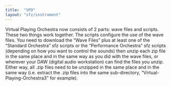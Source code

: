 ```yaml
---
title:  "VPO"
layout: "sfz/instrument"
---
```

Virtual Playing Orchestra now consists of 2 parts: wave files and scripts.
These two things work together. The scripts configure the use of the wave files.
You need to download the “Wave Files” plus at least one of the
“Standard Orchestra” sfz scripts or the “Performance Orchestra” sfz scripts
(depending on how you want to control the sounds) then unzip each zip file in
the same place and in the same way as you did with the wave files, or wherever
your DAW (digital audio workstation) can find the files you unzip. Either way,
all .zip files need to be unzipped in the same place and in the same way
(i.e. extract the .zip files into the same sub-directory,
“Virtual-Playing-Orchestra3” for example).
